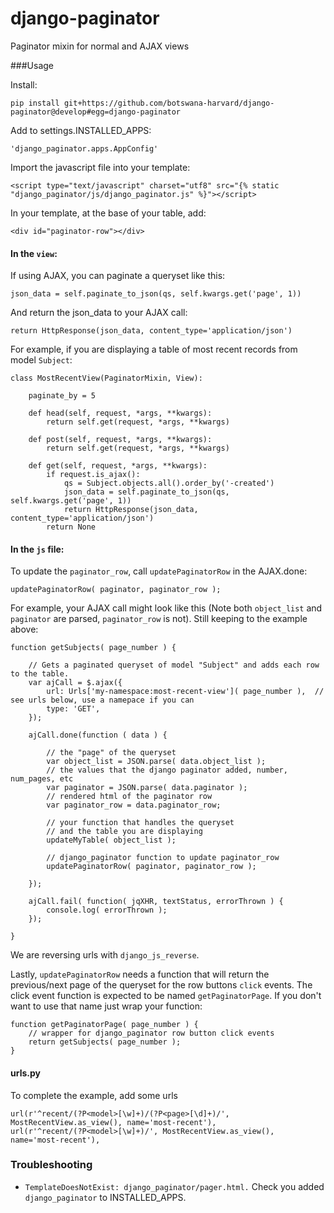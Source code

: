 # django-paginator
Paginator mixin for normal and AJAX views


###Usage

Install:

    pip install git+https://github.com/botswana-harvard/django-paginator@develop#egg=django-paginator

Add to settings.INSTALLED_APPS:

    'django_paginator.apps.AppConfig'

Import the javascript file into your template:

    <script type="text/javascript" charset="utf8" src="{% static "django_paginator/js/django_paginator.js" %}"></script>

In your template, at the base of your table, add:

    <div id="paginator-row"></div>

#### In the `view`:

If using AJAX, you can paginate a queryset like this:

    json_data = self.paginate_to_json(qs, self.kwargs.get('page', 1))

And return the json_data to your AJAX call:

    return HttpResponse(json_data, content_type='application/json')
    
For example, if you are displaying a table of most recent records from model `Subject`:

    class MostRecentView(PaginatorMixin, View):
    
        paginate_by = 5
    
        def head(self, request, *args, **kwargs):
            return self.get(request, *args, **kwargs)
    
        def post(self, request, *args, **kwargs):
            return self.get(request, *args, **kwargs)
    
        def get(self, request, *args, **kwargs):
            if request.is_ajax():
                qs = Subject.objects.all().order_by('-created')
                json_data = self.paginate_to_json(qs, self.kwargs.get('page', 1))
                return HttpResponse(json_data, content_type='application/json')
            return None
    
#### In the `js` file:

To update the `paginator_row`, call `updatePaginatorRow` in the AJAX.done:

    updatePaginatorRow( paginator, paginator_row );
 
For example, your AJAX call might look like this (Note both `object_list` and `paginator` are parsed, `paginator_row` is not). Still keeping to the example above: 

    function getSubjects( page_number ) {
    
        // Gets a paginated queryset of model "Subject" and adds each row to the table.
        var ajCall = $.ajax({
            url: Urls['my-namespace:most-recent-view']( page_number ),  // see urls below, use a namepace if you can
            type: 'GET',
        });
    
        ajCall.done(function ( data ) {

            // the "page" of the queryset
            var object_list = JSON.parse( data.object_list );
            // the values that the django paginator added, number, num_pages, etc
            var paginator = JSON.parse( data.paginator );
            // rendered html of the paginator row
            var paginator_row = data.paginator_row;
    
            // your function that handles the queryset
            // and the table you are displaying
            updateMyTable( object_list );
    
            // django_paginator function to update paginator_row
            updatePaginatorRow( paginator, paginator_row );
    
        });
    
        ajCall.fail( function( jqXHR, textStatus, errorThrown ) {
            console.log( errorThrown );
        });
        
    }

We are reversing urls with `django_js_reverse`.

Lastly, `updatePaginatorRow` needs a function that will return the previous/next page of the queryset for the row buttons `click` events. The click event function is expected to be named `getPaginatorPage`. If you don't want to use that name just wrap your function:

    function getPaginatorPage( page_number ) {
        // wrapper for django_paginator row button click events
        return getSubjects( page_number );
    }

#### urls.py

To complete the example, add some urls

    url(r'^recent/(?P<model>[\w]+)/(?P<page>[\d]+)/', MostRecentView.as_view(), name='most-recent'),
    url(r'^recent/(?P<model>[\w]+)/', MostRecentView.as_view(), name='most-recent'),

### Troubleshooting

* `TemplateDoesNotExist: django_paginator/pager.html.` Check you added `django_paginator` to INSTALLED_APPS.

